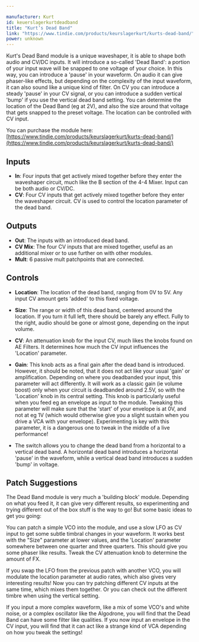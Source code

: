 ```yaml
---

manufacturer: Kurt
id: keuerslagerkurtdeadband
title: "Kurt’s Dead Band"
link: "https://www.tindie.com/products/keurslagerkurt/kurts-dead-band/"
power: unknown
---
```


Kurt's Dead Band module is a unique waveshaper, it is able to shape both audio and CV/DC inputs. It will introduce a so-called 'Dead Band': a portion of your input wave will be snapped to one voltage of your choice. In this way, you can introduce a 'pause' in your waveform. On audio it can give phaser-like effects, but depending on the complexity of the input waveform, it can also sound like a unique kind of filter. On CV you can introduce a steady 'pause' in your CV signal, or you can introduce a sudden vertical 'bump' if you use the vertical dead band setting. You can determine the location of the Dead Band (eg at 2V), and also the size around that voltage that gets snapped to the preset voltage. The location can be controlled with CV input.

You can purchase the module here: [https://www.tindie.com/products/keurslagerkurt/kurts-dead-band/](https://www.tindie.com/products/keurslagerkurt/kurts-dead-band/)

## Inputs

*   **In**: Four inputs that get actively mixed together before they enter the waveshaper circuit, much like the B section of the 4-4 Mixer. Input can be both audio or CV/DC.
*   **CV**: Four CV inputs that get actively mixed together before they enter the waveshaper circuit. CV is used to control the location parameter of the dead band.

## Outputs

*   **Out**: The inputs with an introduced dead band.
*   **CV Mix**: The four CV inputs that are mixed together, useful as an additional mixer or to use further on with other modules.
*   **Mult**: 6 passive mult patchpoints that are connected.

## Controls

*   **Location**: The location of the dead band, ranging from 0V to 5V. Any input CV amount gets 'added' to this fixed voltage.
*   **Size**: The range or width of this dead band, centered around the location. If you turn it full left, there should be barely any effect. Fully to the right, audio should be gone or almost gone, depending on the input volume.
*   **CV**: An attenuation knob for the input CV, much likes the knobs found on AE Filters. It determines how much the CV input influences the 'Location' parameter.
*   **Gain**: This knob acts as a final gain after the dead band is introduced. However, it should be noted, that it does not act like your usual 'gain' or amplification. Depending on where you deadbanded your input, this parameter will act differently. It will work as a classic gain (ie volume boost) only when your circuit is deadbanded around 2.5V, so with the 'Location' knob in its central setting. This knob is particularly useful when you feed eg an envelope as input to the module. Tweaking this parameter will make sure that the 'start' of your envelope is at 0V, and not at eg 1V (which would otherwise give you a slight sustain when you drive a VCA with your envelope). Experimenting is key with this parameter, it is a dangerous one to tweak in the middle of a live performance!
    
*   The switch allows you to change the dead band from a horizontal to a vertical dead band. A horizontal dead band introduces a horizontal 'pause' in the waveform, while a vertical dead band introduces a sudden 'bump' in voltage.

## Patch Suggestions

The Dead Band module is very much a 'building block' module. Depending on what you feed it, it can give very different results, so experimenting and trying different out of the box stuff is the way to go! But some basic ideas to get you going:

You can patch a simple VCO into the module, and use a slow LFO as CV input to get some subtle timbral changes in your waveform. It works best with the "Size" parameter at lower values, and the 'Location' parameter somewhere between one quarter and three quarters. This should give you some phaser like results. Tweak the CV attenuation knob to determine the amount of FX.

If you swap the LFO from the previous patch with another VCO, you will modulate the location parameter at audio rates, which also gives very interesting results! Now you can try patching different CV inputs at the same time, which mixes them together. Or you can check out the different timbre when using the vertical setting.

If you input a more complex waveform, like a mix of some VCO's and white noise, or a complex oscillator like the Algodrone, you will find that the Dead Band can have some filter like qualities. If you now input an envelope in the CV input, you will find that it can act like a strange kind of VCA depending on how you tweak the settings!
